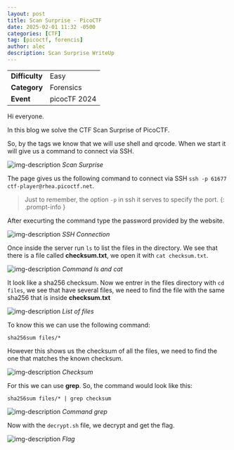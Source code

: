 ```yaml
---
layout: post
title: Scan Surprise - PicoCTF
date: 2025-02-01 11:32 -0500
categories: [CTF]
tag: [picoctf, forencis]
author: alec
description: Scan Surprise WriteUp
---
```


<table>
  <tr><td><strong>Difficulty</strong></td><td>Easy</td></tr>
  <tr><td><strong>Category</strong></td><td>Forensics</td></tr>
  <tr><td><strong>Event</strong></td><td>picocTF 2024</td></tr>
</table>

Hi everyone.

In this blog we solve the CTF Scan Surprise of PicoCTF.

So, by the tags we know that we will use shell and qrcode. When we start it will give us a command to connect via SSH.

![img-description](/scan-surprise-picoctf.png)
_Scan Surprise_

The page gives us the following command to connect via SSH `ssh -p 61677 ctf-player@rhea.picoctf.net`. 

> Just to remember, the option `-p` in ssh it serves to specify the port.
{: .prompt-info }

After execurting the command type the password provided by the website.

![img-description](/verify-ssh.png)
_SSH Connection_

Once inside the server run `ls` to list the files in the directory. We see that there is a file called **checksum.txt**, we open it with `cat checksum.txt`.

![img-description](/verify-ls.png)
_Command ls and cat_

It look like a sha256 checksum. Now we entrer in the files directory with `cd files`, we see that have several files, we need to find the file with the same sha256 that is inside **checksum.txt**

![img-description](/verify-files.png)
_List of files_

To know this we can use the following command:

 ```shell
 sha256sum files/*
 ``` 

However this shows us the checksum of all the files, we need to find the one that matches the known checksum.

![img-description](/verify-sha256.png)
_Checksum_

For this we can use **grep**. So, the command would look like this:

 ```shell
 sha256sum files/* | grep checksum
 ``` 

![img-description](/verify-grep.png)
_Command grep_

Now with the `decrypt.sh` file, we decrypt and get the flag.

![img-description](/verify-flag.png)
_Flag_
